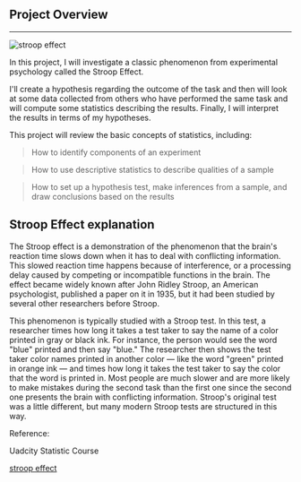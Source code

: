 ## Project Overview
-------
![stroop effect](http://tse1.mm.bing.net/th?id=OIP.q5oU_sPl8KBfwm0eEmDkMAEsEV&pid=15.1)

In this project, I will investigate a classic phenomenon from experimental psychology called the Stroop Effect. 

I'll create a hypothesis regarding the outcome of the task and then will look at some data collected from others who 
have performed the same task and will compute some statistics describing the results. 
Finally, I will interpret the results in terms of my hypotheses.



This project will review the basic concepts of statistics, including:

> How to identify components of an experiment

> How to use descriptive statistics to describe qualities of a sample

> How to set up a hypothesis test, make inferences from a sample, and draw conclusions based on the results

## Stroop Effect explanation

The Stroop effect is a demonstration of the phenomenon that the brain's reaction time slows down when it has to deal with conflicting information. 
This slowed reaction time happens because of interference, or a processing delay caused by competing or incompatible functions in the brain. 
The effect became widely known after John Ridley Stroop, an American psychologist, published a paper on it in 1935, but it had been studied by several other researchers before Stroop.

This phenomenon is typically studied with a Stroop test. 
In this test, a researcher times how long it takes a test taker to say the name of a color printed in gray or black ink. 
For instance, the person would see the word "blue" printed and then say "blue." 
The researcher then shows the test taker color names printed in another color — 
like the word "green" printed in orange ink — and times how long it takes the test 
taker to say the color that the word is printed in. Most people are much slower and are more likely to 
make mistakes during the second task than the first one since the second one presents the brain with conflicting information.
Stroop's original test was a little different, but many modern Stroop tests are structured in this way.

Reference:

Uadcity Statistic Course

[stroop effect](http://www.wisegeek.org/what-is-the-stroop-effect.htm)

